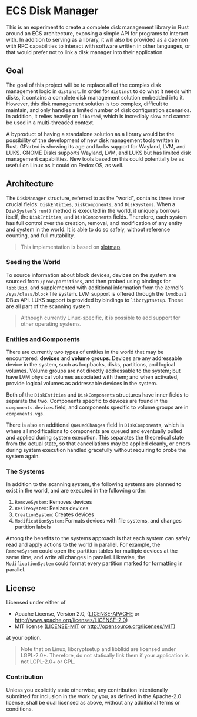 # ECS Disk Manager

This is an experiment to create a complete disk management library in Rust around an ECS architecture, exposing a simple API for programs to interact with. In addition to serving as a library, it will also be provided as a daemon with RPC capabilities to interact with software written in other languages, or that would prefer not to link a disk manager into their application.

## Goal

The goal of this project will be to replace all of the complex disk management logic in `distinst`. In order for `distinst` to do what it needs with disks, it contains a complete disk management solution embedded into it. However, this disk management solution is too complex, difficult to maintain, and only handles a limited number of disk configuration scenarios. In addition, it relies heavily on `libarted`, which is incredibly slow and cannot be used in a multi-threaded context.

A byproduct of having a standalone solution as a library would be the possibility of the development of new disk management tools written in Rust. GParted is showing its age and lacks support for Wayland, LVM, and LUKS. GNOME Disks supports Wayland, LVM, and LUKS but has limited disk management capabilities. New tools based on this could potentially be as useful on Linux as it could on Redox OS, as well.

## Architecture

The `DiskManager` structure, referred to as the "world", contains three inner crucial fields: `DiskEntities`, `DiskComponents`, and `DiskSystems`. When a `DiskSystem`'s `run()` method is executed in the world, it uniquely borrows itself, the `DiskEntities`, and `DiskComponents` fields. Therefore, each system has full control over the creation, removal, and modification of any entity and system in the world. It is able to do so safely, without reference counting, and full mutability.

> This implementation is based on [slotmap](https://crates.io/crates/slotmap).

### Seeding the World

To source information about block devices, devices on the system are sourced from `/proc/partitions`, and then probed using bindings for `libblkid`, and supplemented with additional information from the kernel's `/sys/class/block` file system. LVM support is offered through the `lvmdbus1` DBus API. LUKS support is provided by bindings to `libcryptsetup`. These are all part of the scanning system.

> Although currently Linux-specific, it is possible to add support for other operating systems.

### Entities and Components

There are currently two types of entities in the world that may be encountered: **devices** and **volume groups**. Devices are any addressable device in the system, such as loopbacks, disks, partitions, and logical volumes. Volume groups are not directly addressable to the system; but have LVM physical volumes associated with them; and when activated, provide logical volumes as addressable devices in the system.

Both of the `DiskEntities` and `DiskComponents` structures have inner fields to separate the two. Components specific to devices are found in the `components.devices` field, and components specific to volume groups are in `components.vgs`.

There is also an additional `QueuedChanges` field in `DiskComponents`, which is where all modifications to components are queued and eventually pulled and applied during system execution. This separates the theoretical state from the actual state, so that cancellations may be applied cleanly, or errors during system execution handled gracefully without requiring to probe the system again.

### The Systems

In addition to the scanning system, the following systems are planned to exist in the world, and are executed in the following order:

1. `RemoveSystem`: Removes devices
2. `ResizeSystem`: Resizes devices
3. `CreationSystem`: Creates devices
4. `ModificationSystem`: Formats devices with file systems, and changes partition labels

Among the benefits to the systems approach is that each system can safely read and apply actions to the world in parallel. For example, the `RemoveSystem` could open the partition tables for multiple devices at the same time, and write all changes in parallel. Likewise, the `ModificationSystem` could format every partition marked for formatting in parallel.

## License

Licensed under either of

 * Apache License, Version 2.0, ([LICENSE-APACHE](LICENSE-APACHE) or http://www.apache.org/licenses/LICENSE-2.0)
 * MIT license ([LICENSE-MIT](LICENSE-MIT) or http://opensource.org/licenses/MIT)

at your option.

> Note that on Linux, libcryptsetup and libblkid are licensed under LGPL-2.0+. Therefore, do not statically link them if your application is not LGPL-2.0+ or GPL.

### Contribution

Unless you explicitly state otherwise, any contribution intentionally submitted for inclusion in the work by you, as defined in the Apache-2.0 license, shall be dual licensed as above, without any additional terms or conditions.
